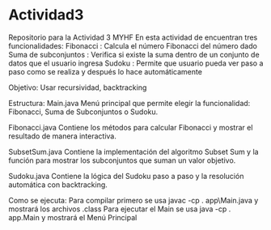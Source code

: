 # Actividad3
Repositorio para la Actividad 3 MYHF
En esta actividad de encuentran tres funcionalidades:
Fibonacci : Calcula el número Fibonacci del número dado
Suma de subconjuntos : Verifica si existe la suma dentro de un conjunto de datos que el usuario ingresa
Sudoku : Permite que usuario pueda ver paso a paso como se realiza y después lo hace automáticamente

Objetivo: Usar recursividad, backtracking 

Estructura: 
Main.java
Menú principal que permite elegir la funcionalidad: Fibonacci, Suma de Subconjuntos o Sudoku.

Fibonacci.java
Contiene los métodos para calcular Fibonacci y mostrar el resultado de manera interactiva.

SubsetSum.java
Contiene la implementación del algoritmo Subset Sum y la función para mostrar los subconjuntos que suman un valor objetivo.

Sudoku.java
Contiene la lógica del Sudoku paso a paso y la resolución automática con backtracking.

Como se ejecuta:
Para compilar primero se usa  javac -cp . app\Main.java y mostrará los archivos .class
Para ejecutar el Main se usa java -cp . app.Main y mostrará el Menú Principal 